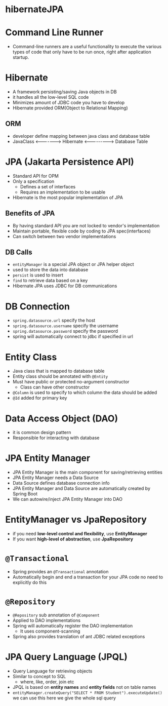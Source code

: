 # hibernateJPA

# Command Line Runner
  - Command-line runners are a useful functionality to execute the various types of code that only have to be run once, right after application startup.

# Hibernate
- A framework persisting/saving Java objects in DB
- it handles all the low-level SQL code
- Minimizes amount of JDBC code you have to develop
- Hibernate provided ORM(Object to Relational Mapping)
## ORM
- developer define mapping between java class and database table
- JavaClass <-------> Hibernate <---------> Database Table

# JPA (Jakarta Persistence API)
- Standard API for OPM
- Only a specification
    - Defines a set of interfaces
    - Requires an implementation to be usable
- Hibernate is the most popular implementation of JPA
## Benefits of JPA
- By having standard API you are not locked to vendor's implementation
- Maintain portable, flexible code by coding to JPA spec(interfaces)
- Can switch between two vendor implementations

## DB Calls
- `entityManager` is a special JPA object or JPA helper object
- used to store the data into database
- `persist` is used to insert
- `find` to retrieve data based on a key
- Hibernate JPA uses JDBC for DB communications

# DB Connection
- `spring.datasource.url` specify the host
- `spring.datasource.username` specify the username
- `spring.datasource.password` specify the password
- spring will automatically connect to jdbc if specified in url

# Entity Class
- Java class that is mapped to database table
- Entity class should be annotated with `@Entity`
- Must have public or protected no-argument constructor
  - Class can have other constructor
- `@Column` is used to specify to which column the data should be added
- `@Id` added for primary key

# Data Access Object (DAO)
- it is common design pattern
- Responsible for interacting with database

# JPA Entity Manager
- JPA Entity Manager is the main component for saving/retrieving entities
- JPA Entity Manager needs a Data Source
- Data Source defines database connection info
- JPA Entity Manager and Data Source are automatically created by Spring Boot
- We can autowire/inject JPA Entity Manager into DAO

# EntityManager vs JpaRepository
- if you need **low-level control and flexibility**, use **EntityManager**
- If you want **high-level of abstraction**, use **JpaRepository**

# `@Transactional`
- Spring provides an `@Transactional` annotation
- Automatically begin and end a transaction for your JPA code no need to explicitly do this

# `@Repository`
- `@Repository` sub annotation of `@Component`
- Applied to DAO implementations
- Spring will automatically register the DAO implementation
  - It uses component-scanning
- Spring also provides translation of ant JDBC related exceptions

# JPA Query Language (JPQL)
- Query Language for retrieving objects
- Similar to concept to SQL
  - where, like, order, join etc
- JPQL is based on **entity names** and **entity fields** not on table names
- `entityManager.createQuery("SELECT * FROM Student").executeUpdate()` we can use this here we give the whole sql query